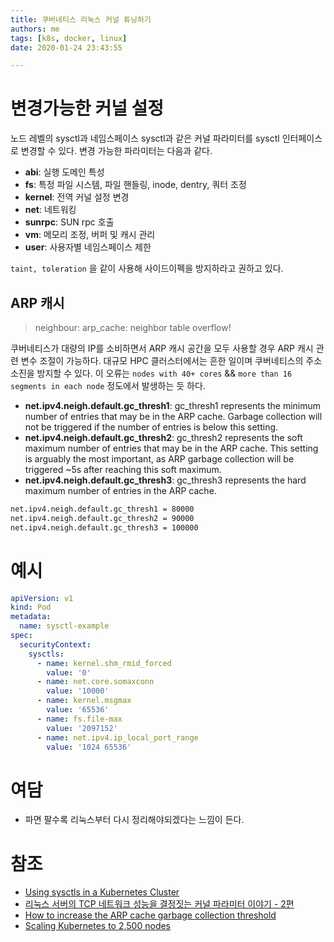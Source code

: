 ```yaml
---
title: 쿠버네티스 리눅스 커널 튜닝하기
authors: me
tags: [k8s, docker, linux]
date: 2020-01-24 23:43:55

---
```


# 변경가능한 커널 설정

노드 레벨의 sysctl과 네임스페이스 sysctl과 같은 커널 파라미터를 sysctl 인터페이스로 변경할 수 있다.
변경 가능한 파라미터는 다음과 같다.

- **abi**: 실행 도메인 특성
- **fs**: 특정 파일 시스템, 파일 핸들링, inode, dentry, 쿼터 조정
- **kernel**: 전역 커널 설정 변경
- **net**: 네트워킹
- **sunrpc**: SUN rpc 호출
- **vm**: 메모리 조정, 버퍼 및 캐시 관리
- **user**: 사용자별 네임스페이스 제한

`taint, toleration` 을 같이 사용해 사이드이펙을 방지하라고 권하고 있다.

## ARP 캐시

> neighbour: arp_cache: neighbor table overflow!

쿠버네티스가 대량의 IP를 소비하면서 ARP 캐시 공간을 모두 사용할 경우 ARP 캐시 관련 변수 조절이 가능하다.
대규모 HPC 클러스터에서는 흔한 일이며 쿠버네티스의 주소 소진을 방지할 수 있다.
이 오류는 `nodes with 40+ cores` && `more than 16 segments in each node` 정도에서 발생하는 듯 하다.

- **net.ipv4.neigh.default.gc_thresh1**: gc_thresh1 represents the minimum number of entries that may be in the ARP cache. Garbage collection will not be triggered if the number of entries is below this setting.
- **net.ipv4.neigh.default.gc_thresh2**: gc_thresh2 represents the soft maximum number of entries that may be in the ARP cache. This setting is arguably the most important, as ARP garbage collection will be triggered ~5s after reaching this soft maximum.
- **net.ipv4.neigh.default.gc_thresh3**: gc_thresh3 represents the hard maximum number of entries in the ARP cache.

```bash
net.ipv4.neigh.default.gc_thresh1 = 80000
net.ipv4.neigh.default.gc_thresh2 = 90000
net.ipv4.neigh.default.gc_thresh3 = 100000
```

# 예시

```yaml
apiVersion: v1
kind: Pod
metadata:
  name: sysctl-example
spec:
  securityContext:
    sysctls:
      - name: kernel.shm_rmid_forced
        value: '0'
      - name: net.core.somaxconn
        value: '10000'
      - name: kernel.msgmax
        value: '65536'
      - name: fs.file-max
        value: '2097152'
      - name: net.ipv4.ip_local_port_range
        value: '1024 65536'
```

# 여담

- 파면 팔수록 리눅스부터 다시 정리해야되겠다는 느낌이 든다.

# 참조

- [Using sysctls in a Kubernetes Cluster](https://kubernetes.io/docs/tasks/administer-cluster/sysctl-cluster/)
- [리눅스 서버의 TCP 네트워크 성능을 결정짓는 커널 파라미터 이야기 - 2편](https://meetup.toast.com/posts/54)
- [How to increase the ARP cache garbage collection threshold](https://success.docker.com/article/how-to-increase-the-arp-cache-collection-threshold)
- [Scaling Kubernetes to 2,500 nodes](https://openai.com/blog/scaling-kubernetes-to-2500-nodes/)
